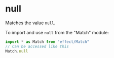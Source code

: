 # null

Matches the value `null`.

To import and use `null` from the "Match" module:

```ts
import * as Match from "effect/Match"
// Can be accessed like this
Match.null
```
